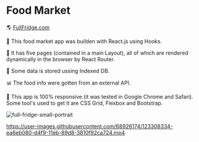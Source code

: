 # Food Market
🌎 [FullFridge.com](https://react-with-hooks.vercel.app/home)

🛒 This food market app was builden with React.js using Hooks. 

🧬 It has five pages (contained in a main Layout), all of which are rendered dynamically in the browser by React Router.

🧾 Some data is stored ussing Indexed DB.

📊 The food info were gotten from an external API. 

📲 This app is 100% responsive (it was tested in Google Chrome and Safari). Some tool's used to get it are CSS Grid, Flexbox and Bootstrap.

![full-fridge-small-portrait](https://user-images.githubusercontent.com/68926174/123308330-e93d8380-d4f9-11eb-8786-549891716fd0.png)


https://user-images.githubusercontent.com/68926174/123308334-ea6eb080-d4f9-11eb-89d8-3810f92ca724.mp4

 

